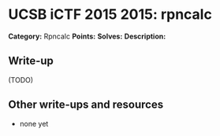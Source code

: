 # UCSB iCTF 2015 2015: rpncalc

**Category:** Rpncalc
**Points:** 
**Solves:** 
**Description:**



## Write-up

(TODO)

## Other write-ups and resources

* none yet
